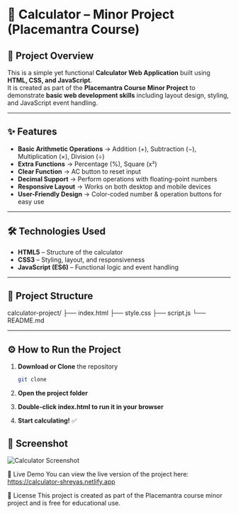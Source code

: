# 📱 Calculator – Minor Project (Placemantra Course)

## 📌 Project Overview
This is a simple yet functional **Calculator Web Application** built using **HTML, CSS, and JavaScript**.  
It is created as part of the **Placemantra Course Minor Project** to demonstrate **basic web development skills** including layout design, styling, and JavaScript event handling.

---

## ✨ Features
- **Basic Arithmetic Operations** → Addition (+), Subtraction (−), Multiplication (×), Division (÷)  
- **Extra Functions** → Percentage (%), Square (x²)  
- **Clear Function** → AC button to reset input  
- **Decimal Support** → Perform operations with floating-point numbers  
- **Responsive Layout** → Works on both desktop and mobile devices  
- **User-Friendly Design** → Color-coded number & operation buttons for easy use  

---

## 🛠️ Technologies Used
- **HTML5** – Structure of the calculator  
- **CSS3** – Styling, layout, and responsiveness  
- **JavaScript (ES6)** – Functional logic and event handling  

---

## 📂 Project Structure
calculator-project/
├── index.html 
├── style.css 
├── script.js
└── README.md 

---

## ⚙️ How to Run the Project
1. **Download or Clone** the repository  
   ```bash
   git clone 

2. **Open the project folder**

3. **Double-click index.html to run it in your browser**

4. **Start calculating!** ✅

## 📸 Screenshot
![Calculator Screenshot](screenshot.png)

🚀 Live Demo
You can view the live version of the project here:
https://calculator-shreyas.netlify.app

📜 License
This project is created as part of the Placemantra course minor project and is free for educational use.
